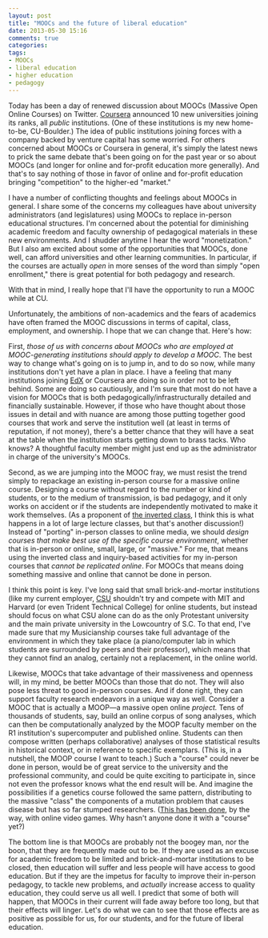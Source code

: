 ```yaml
---
layout: post
title: "MOOCs and the future of liberal education"
date: 2013-05-30 15:16
comments: true
categories: 
tags:
- MOOCs
- liberal education
- higher education
- pedagogy
---
```


Today has been a day of renewed discussion about MOOCs (Massive Open Online Courses) on Twitter. [Coursera](http://coursera.org) announced 10 new universities joining its ranks, all *public* institutions. (One of these institutions is my new home-to-be, CU-Boulder.) The idea of public institutions joining forces with a company backed by venture capital has some worried. For others concerned about MOOCs or Coursera in general, it's simply the latest news to prick the same debate that's been going on for the past year or so about MOOCs (and longer for online and for-profit education more generally). And that's to say nothing of those in favor of online and for-profit education bringing "competition" to the higher-ed "market."

I have a number of conflicting thoughts and feelings about MOOCs in general. I share some of the concerns my colleagues have about university administrators (and legislatures) using MOOCs to replace in-person educational structures. I'm concerned about the potential for diminishing academic freedom and faculty ownership of pedagogical materials in these new environments. And I shudder anytime I hear the word "monetization." But I also am excited about some of the opportunities that MOOCs, done well, can afford universities and other learning communities. In particular, if the courses are actually *open* in more senses of the word than simply "open enrollment," there is great potential for both pedagogy and research.

With that in mind, I really hope that I'll have the opportunity to run a MOOC while at CU.

Unfortunately, the ambitions of non-academics and the fears of academics have often framed the MOOC discussions in terms of capital, class, employment, and ownership. I hope that we can change that. Here's how:

First, *those of us with concerns about MOOCs who are employed at MOOC-generating institutions should apply to develop a MOOC*. The best way to change what's going on is to jump in, and to do so now, while many institutions don't yet have a plan in place. I have a feeling that many institutions joining [EdX](http://edx.org) or Coursera are doing so in order not to be left behind. Some are doing so cautiously, and I'm sure that most do not have a vision for MOOCs that is both pedagogically/infrastructurally detailed and financially sustainable. However, if those who have thought about those issues in detail and with nuance are among those putting together good courses that work and serve the institution well (at least in terms of reputation, if not money), there's a better chance that they will have a seat at the table when the institution starts getting down to brass tacks. Who knows? A thoughtful faculty member might just end up as the administrator in charge of the university's MOOCs.

Second, as we are jumping into the MOOC fray, we must resist the trend simply to repackage an existing in-person course for a massive online course. Designing a course without regard to the number or kind of students, or to the medium of transmission, is bad pedagogy, and it only works on accident or if the students are independently motivated to make it work themselves. (As a proponent of [the inverted class](http://kris.shaffermusic.com/tags/inverted-classroom/), I think this is what happens in a lot of large lecture classes, but that's another discussion!) Instead of "porting" in-person classes to online media, we should *design courses that make best use of the specific course environment*, whether that is in-person or online, small, large, or "massive." For me, that means using the inverted class and inquiry-based activities for my in-person courses that *cannot be replicated online*. For MOOCs that means doing something massive and online that cannot be done in person.

I think this point is key. I've long said that small brick-and-mortar institutions (like my current employer, [CSU](http://csuniv.edu) shouldn't try and compete with MIT and Harvard (or even Trident Technical College) for online students, but instead should focus on what CSU alone can do as the only Protestant university and the main private university in the Lowcountry of S.C. To that end, I've made sure that my Musicianship courses take full advantage of the environment in which they take place (a piano/computer lab in which students are surrounded by peers and their professor), which means that they cannot find an analog, certainly not a replacement, in the online world. 

Likewise, MOOCs that take advantage of their massiveness and openness will, in my mind, be better MOOCs than those that do not. They will also pose less threat to good in-person courses. And if done right, they can support faculty research endeavors in a unique way as well. Consider a MOOC that is actually a MOOP—a massive open online *project.* Tens of thousands of students, say, build an online corpus of song analyses, which can then be computationally analyzed by the MOOP faculty member on the R1 institution's supercomputer and published online. Students can then compose written (perhaps collaborative) analyses of those statistical results in historical context, or in reference to specific exemplars. (This is, in a nutshell, the MOOP course I want to teach.) Such a "course" could never be done in person, would be of great service to the university and the professional community, and could be quite exciting to participate in, since not even the professor knows what the end result will be. And imagine the possibilities if a genetics course followed the same pattern, distributing to the massive "class" the components of a mutation problem that causes disease but has so far stumped researchers. ([This has been done](http://www.forbes.com/sites/sarikabansal/2011/09/28/crowdsourcing-gamers-solve-protein), by the way, with online video games. Why hasn't anyone done it with a "course" yet?)

The bottom line is that MOOCs are probably not the boogey man, nor the boon, that they are frequently made out to be. If they are used as an excuse for academic freedom to be limited and brick-and-mortar institutions to be closed, then education will suffer and less people will have access to good education. But if they are the impetus for faculty to improve their in-person pedagogy, to tackle new problems, and *actually* increase access to quality education, they could serve us all well. I predict that some of both will happen, that MOOCs in their current will fade away before too long, but that their effects will linger. Let's do what we can to see that those effects are as positive as possible for us, for our students, and for the future of liberal education.